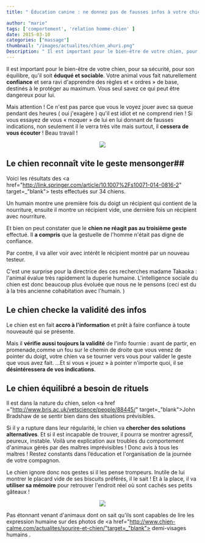 ```yaml
---
title: " Éducation canine : ne donnez pas de fausses infos à votre chien !  "

author: "marie"
tags: ['comportement', 'relation homme-chien' ]
date: 2015-03-10
categories: ["massage"]
thumbnail: "/images/actualites/chien_ahuri.png"
Description: " Il est important pour le bien-être de votre chien, pour sa sécurité, pour son équilibre, qu'il soit éduqué et sociable. Votre animal vous fait naturellement confiance et sera ravi d'apprendre des règles et « ordres » de base, destinés à le protéger au maximum. Vous seul savez ce qui peut être dangereux pour lui."
---
```



Il est important pour le bien-être de votre chien, pour sa sécurité, pour son équilibre, qu'il soit <b>éduqué et sociable</b>. Votre animal vous fait naturellement <b>confiance</b> et sera ravi d'apprendre des règles et « ordres » de base, destinés à le protéger au maximum. Vous seul savez ce qui peut être dangereux pour lui.

Mais attention ! Ce n'est pas parce que vous le voyez jouer avec sa queue pendant des heures ( oui j'exagère ) qu'il est idiot et ne comprend rien ! Si vous essayez de vous « moquer » de lui en lui donnant de fausses indications, non seulement il le verra très vite mais surtout, il <b>cessera de vous écouter</b> ! Beau travail !


<p align="center">
    <img src= "/images/actualites/chien_ahuri.png">

</p>



## Le chien reconnaît vite le geste mensonger##

Voici les résultats des <a href="http://link.springer.com/article/10.1007%2Fs10071-014-0816-2" target=_"blank"> tests </a>effectués sur 34 chiens.

Un humain montre une première fois du doigt un récipient qui contient de la nourriture, ensuite il montre un récipient vide, une dernière fois un récipient avec nourriture.

Et bien on peut constater que le <b>chien ne réagit pas au troisième geste</b> effectué. Il <b>a compris</b> que la gestuelle de l'homme n'était pas digne de confiance.

Par contre, il va aller voir avec intérêt le récipient montré par un nouveau testeur.


C'est une surprise pour la directrice des ces recherches madame Takaoka : l'animal évalue très rapidement la duperie humaine. L'intelligence sociale du chien est donc beaucoup plus évoluée que nous ne le pensons (ceci est du à la très ancienne cohabitation avec l'humain. )




## Le chien checke la validité des infos  ##
Le chien est en fait <b>accro à l'information</b> et prêt à faire confiance à toute nouveauté qui se présente.

Mais il <b>vérifie aussi toujours la validité</b> de l'info fournie : avant de partir, en promenade,comme un fou sur le chemin de droite que vous venez de pointer du doigt, votre chien va se tourner vers vous pour valider le geste que vous avez fait. ...Et si vous « jouez » à pointer n'importe quoi, il se <b>désintéressera de vos indications</b>.





## Le chien équilibré a besoin de rituels ##

Il est dans la nature du chien, selon <a href ="http://www.bris.ac.uk/vetscience/people/88445/" target=_"blank">John Bradshaw </a> de se sentir bien dans des situations prévisibles.

Si il y a rupture dans leur régularité, le chien va <b>chercher des solutions alternatives</b>. Et si il est incapable de trouver, il pourra se montrer agressif, peureux, instable. Voilà une explication aux troubles du comportement d'animaux gérés par des maîtres imprévisibles ! Donc avis à tous les maîtres ! Restez constants dans l’éducation et l'organisation de la journée de votre compagnon.  

Le chien ignore donc nos gestes si il les pense trompeurs. Inutile de lui montrer le placard vide de ses biscuits préférés, il le sait ! Et à la place, il va <b>utiliser sa mémoire</b> pour retrouver l'endroit réel où sont cachés ses petits gâteaux !

<p align="center">
<img src= "/images/actualites/jesaisousontmesbiscuits.jpeg"></p>

Pas étonnant venant d'animaux dont on sait qu'ils sont capables de lire les expression humaine sur des photos de <a href="http://www.chien-calme.com/actualites/sourire-et-chien/"target=_"blank"> demi-visages humains </a>.




